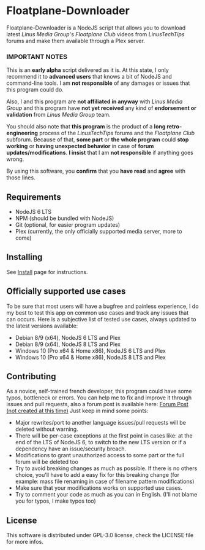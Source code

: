 **Floatplane-Downloader**
===================

Floatplane-Downloader is a NodeJS script that allows you to download latest *Linus Media Group*'s *Floatplane Club* videos from *LinusTechTips* forums and make them available through a Plex server.

### IMPORTANT NOTES
This is an **early alpha** script delivered as it is. At this state, I only recommend it to **advanced users** that knows a bit of NodeJS and command-line tools. I am **not responsible** of any damages or issues that this program could do.

Also, I and this program are **not affiliated in anyway** with *Linus Media Group* and this program have **not yet received** any kind of **endorsement or validation** from *Linus Media Group* team.

You should also note that **this program** is the product of a **long retro-engineering** process of the *LinusTechTips* forums and the *Floatplane Club* subforum. Because of that, **some part** or **the whole program** could **stop working** or **having unexpected behavior** in case of **forum updates/modifications**. **I insist** that I am **not responsible** if anything goes wrong.

By using this software, you **confirm** that you **have read** and **agree** with those lines.

Requirements
------------
 - NodeJS 6 LTS
 - NPM (should be bundled with NodeJS)
 - Git (optional, for easier program updates)
 - Plex (currently, the only officially supported media server, more to come)

Installing
-------

See [Install](documentation/Install.md) page for instructions.

Officially supported use cases
------------------------------
To be sure that most users will have a bugfree and painless experience, I do my best to test this app on common use cases and track any issues that can occurs.
Here is a subjective list of tested use cases, always updated to the latest versions available:

 - Debian 8/9 (x64), NodeJS 6 LTS and Plex
 - Debian 8/9 (x64), NodeJS 8 LTS and Plex
 - Windows 10 (Pro x64 & Home x86), NodeJS 6 LTS and Plex
 - Windows 10 (Pro x64 & Home x86), NodeJS 8 LTS and Plex

Contributing
------------
As a novice, self-trained french developer, this program could have some typos, bottleneck or errors.
You can help me to fix and improve it through issues and pull requests, also a forum post is available here: [Forum Post (not created at this time)](https://linustechtips.com)
Just keep in mind some points:

 - Major rewrites/port to another language issues/pull requests will be deleted without warning.
 - There will be per-case exceptions at the first point in cases like: at the end of the LTS of NodeJS 6, to switch to the new LTS version or if a dependency have an issue/security breach.
 - Modifications to grant unauthorized access to some part or the full forum will be deleted too
 - Try to avoid breaking changes as much as possible. If there is no others choice, you'll have to add a easy fix for this breaking change (for example: mass file renaming in case of filename pattern modifications)
 - Make sure that your modifications works on supported use cases.
 - Try to comment your code as much as you can in English. (I'll not blame you for typos, I make typos too)

License
-------
This software is distributed under GPL-3.0 license, check the LICENSE file for more infos.
